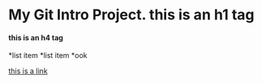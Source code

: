 # My Git Intro Project. this is an h1 tag

#### this is an h4 tag

*list item
*list item
*ook

[this is a link](http://github.com)